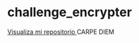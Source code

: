 # challenge_encrypter
<a href="https://https/maruizg25.github.io/challengue_encrypter/"> Visualiza mi repositorio </a>
CARPE DIEM
